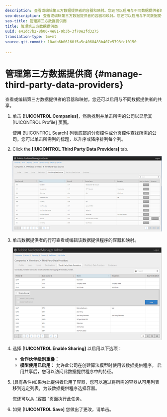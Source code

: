 ```yaml
---
description: 查看或编辑第三方数据提供者的容器和映射。您还可以启用与不同数据提供者的共享。
seo-description: 查看或编辑第三方数据提供者的容器和映射。您还可以启用与不同数据提供者的共享。
seo-title: 管理第三方数据提供商
title: 管理第三方数据提供商
uuid: e41dc7b2-8b06-4e81-9b3b-3f70e2fd3275
translation-type: tm+mt
source-git-commit: 10adb6b06160f5a5c4068483b407e5798fc10150

---
```



# 管理第三方数据提供商 {#manage-third-party-data-providers}

查看或编辑第三方数据提供者的容器和映射。您还可以启用与不同数据提供者的共享。

1. 单击 **[!UICONTROL Companies]**，然后找到并单击所需的公司以显示其 [!UICONTROL Profile] 页面。

   使用 [!UICONTROL Search] 列表底部的分页控件或分页控件查找所需的公司。您可以单击所需列的标题，以升序或降序排列每个列。
1. Click the **[!UICONTROL Third Party Data Providers]** tab.

   ![](assets/third_party_providers.png)

1. 单击数据提供者的行可查看或编辑该数据提供程序的容器和映射。

   ![步骤结果](assets/third_party_providers_edit.png)

1. 选择 **[!UICONTROL Enable Sharing]** 以启用以下选项：

   * **合作伙伴级别重叠：**
   * **模型使用已启用：** 允许此公司在创建算法模型时使用该数据提供程序。
   启用共享后，您可以访问此数据提供程序中的特征。

1. (具有条件)如果为此提供者启用了容器，您可以通过将所需的容器从可用列表移到选定列表，为该数据提供程序选择容器。

   您还可以从 [“容器](../companies/admin-manage-containers.md#task_61DB5CEECC5049DD8D059C642AC3F967) ”页面执行此任务。
1. 如果 **[!UICONTROL Save]** 您做出了更改，请单击。